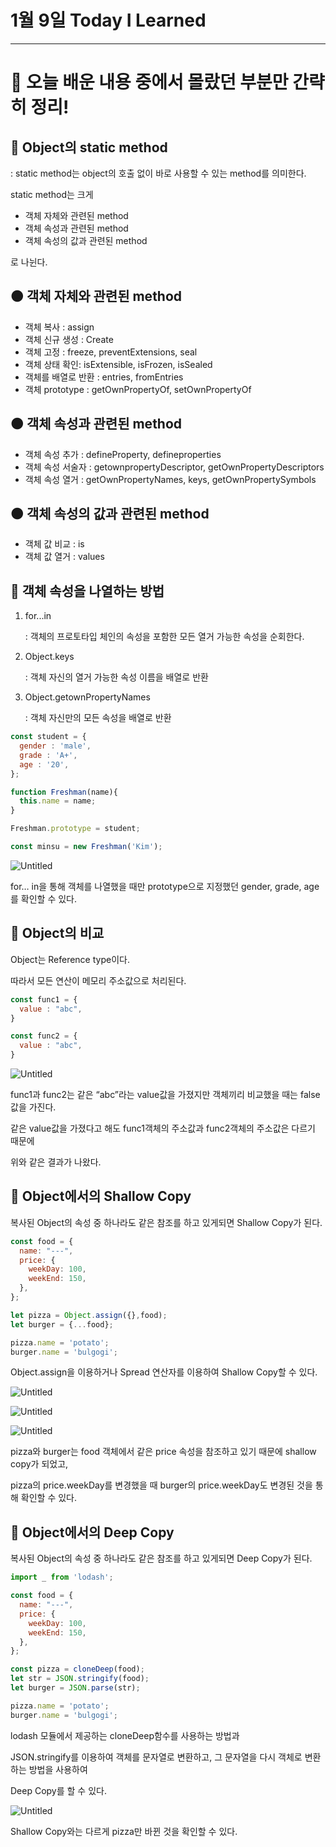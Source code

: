 # 1월 9일 Today I Learned

---

# 💯 오늘 배운 내용 중에서 몰랐던 부분만 간략히 정리!

## 🔴 Object의 static method

: static method는 object의 호출 없이 바로 사용할 수 있는 method를 의미한다.

static method는 크게 

- 객체 자체와 관련된 method
- 객체 속성과 관련된 method
- 객체 속성의 값과 관련된 method

로 나뉜다.

## 🟠 객체 자체와 관련된 method

- 객체 복사 : assign
- 객체 신규 생성 : Create
- 객체 고정 : freeze, preventExtensions, seal
- 객체 상태 확인: isExtensible, isFrozen, isSealed
- 객체를 배열로 반환 : entries, fromEntries
- 객체 prototype : getOwnPropertyOf, setOwnPropertyOf

## 🟠 객체 속성과 관련된 method

- 객체 속성 추가 : defineProperty, defineproperties
- 객체 속성 서술자 : getownpropertyDescriptor, getOwnPropertyDescriptors
- 객체 속성 열거 : getOwnPropertyNames, keys, getOwnPropertySymbols

## 🟠 객체 속성의 값과 관련된 method

- 객체 값 비교 : is
- 객체 값 열거 : values

## 🔴 객체 속성을 나열하는 방법

1. for...in
    
    : 객체의 프로토타입 체인의 속성을 포함한 모든 열거 가능한 속성을 순회한다. 
    
2. Object.keys
    
    : 객체 자신의 열거 가능한 속성 이름을 배열로 반환
    
3. Object.getownPropertyNames
    
    : 객체 자신만의 모든 속성을 배열로 반환
    

```jsx
const student = {
  gender : 'male',
  grade : 'A+',
  age : '20',
};

function Freshman(name){
  this.name = name;
}

Freshman.prototype = student;

const minsu = new Freshman('Kim');
```

![Untitled](1%E1%84%8B%E1%85%AF%E1%86%AF%209%E1%84%8B%E1%85%B5%E1%86%AF%20Today%20I%20Learned%20d4621045cc5841b4be0186c82fb1e6e4/Untitled.png)

for… in을 통해 객체를 나열했을 때만 prototype으로 지정했던 gender, grade, age를 확인할 수 있다.

## 🔴 Object의 비교

Object는 Reference type이다.

따라서 모든 연산이 메모리 주소값으로 처리된다.

```jsx
const func1 = {
  value : "abc",
}

const func2 = {
  value : "abc",
}
```

![Untitled](1%E1%84%8B%E1%85%AF%E1%86%AF%209%E1%84%8B%E1%85%B5%E1%86%AF%20Today%20I%20Learned%20d4621045cc5841b4be0186c82fb1e6e4/Untitled%201.png)

func1과 func2는 같은 “abc”라는 value값을 가졌지만 객체끼리 비교했을 때는 false값을 가진다.

같은 value값을 가졌다고 해도 func1객체의 주소값과 func2객체의 주소값은 다르기 때문에 

위와 같은 결과가 나왔다.

## 🔴 Object에서의 Shallow Copy

복사된 Object의 속성 중 하나라도 같은 참조를 하고 있게되면 Shallow Copy가 된다.

```jsx
const food = {
  name: "---",
  price: {
    weekDay: 100,
    weekEnd: 150,
  },
};

let pizza = Object.assign({},food);
let burger = {...food};

pizza.name = 'potato';
burger.name = 'bulgogi';
```

Object.assign을 이용하거나 Spread 연산자를 이용하여 Shallow Copy할 수 있다.

![Untitled](1%E1%84%8B%E1%85%AF%E1%86%AF%209%E1%84%8B%E1%85%B5%E1%86%AF%20Today%20I%20Learned%20d4621045cc5841b4be0186c82fb1e6e4/Untitled%202.png)

![Untitled](1%E1%84%8B%E1%85%AF%E1%86%AF%209%E1%84%8B%E1%85%B5%E1%86%AF%20Today%20I%20Learned%20d4621045cc5841b4be0186c82fb1e6e4/Untitled%203.png)

![Untitled](1%E1%84%8B%E1%85%AF%E1%86%AF%209%E1%84%8B%E1%85%B5%E1%86%AF%20Today%20I%20Learned%20d4621045cc5841b4be0186c82fb1e6e4/Untitled%204.png)

pizza와 burger는 food 객체에서 같은 price 속성을 참조하고 있기 때문에 shallow copy가 되었고,

pizza의 price.weekDay를 변경했을 때 burger의 price.weekDay도 변경된 것을 통해 확인할 수 있다.

## 🔴 Object에서의 Deep Copy

복사된 Object의 속성 중 하나라도 같은 참조를 하고 있게되면 Deep Copy가 된다.

```jsx
import _ from 'lodash';

const food = {
  name: "---",
  price: {
    weekDay: 100,
    weekEnd: 150,
  },
};

const pizza = cloneDeep(food);
let str = JSON.stringify(food);
let burger = JSON.parse(str);

pizza.name = 'potato';
burger.name = 'bulgogi';
```

lodash 모듈에서 제공하는 cloneDeep함수를 사용하는 방법과

JSON.stringify를 이용하여 객체를 문자열로 변환하고, 그 문자열을 다시 객체로 변환하는 방법을 사용하여

Deep Copy를 할 수 있다.

![Untitled](1%E1%84%8B%E1%85%AF%E1%86%AF%209%E1%84%8B%E1%85%B5%E1%86%AF%20Today%20I%20Learned%20d4621045cc5841b4be0186c82fb1e6e4/Untitled%205.png)

Shallow Copy와는 다르게 pizza만 바뀐 것을 확인할 수 있다.